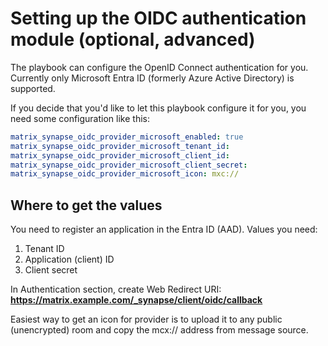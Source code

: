 # Setting up the OIDC authentication module (optional, advanced)

The playbook can configure the OpenID Connect authentication for you. Currently only Microsoft Entra ID (formerly Azure Active Directory) is supported.

If you decide that you'd like to let this playbook configure it for you, you need some configuration like this:

```yaml
matrix_synapse_oidc_provider_microsoft_enabled: true
matrix_synapse_oidc_provider_microsoft_tenant_id: 
matrix_synapse_oidc_provider_microsoft_client_id: 
matrix_synapse_oidc_provider_microsoft_client_secret: 
matrix_synapse_oidc_provider_microsoft_icon: mxc://
```

## Where to get the values

You need to register an application in the Entra ID (AAD). Values you need:

1. Tenant ID
2. Application (client) ID
3. Client secret

In Authentication section, create Web Redirect URI: **https://matrix.example.com/_synapse/client/oidc/callback**

Easiest way to get an icon for provider is to upload it to any public (unencrypted) room and copy the mcx:// address from message source.
